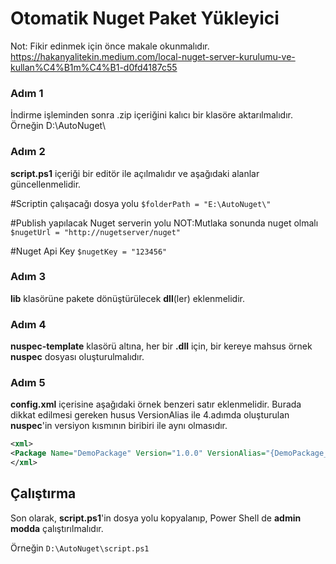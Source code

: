 

# Otomatik Nuget Paket Yükleyici

Not: Fikir edinmek için önce makale okunmalıdır.
https://hakanyalitekin.medium.com/local-nuget-server-kurulumu-ve-kullan%C4%B1m%C4%B1-d0fd4187c55

### Adım 1
İndirme işleminden sonra .zip içeriğini kalıcı bir klasöre aktarılmalıdır. Örneğin D:\AutoNuget\

### Adım 2 

**script.ps1**  içeriği bir editör ile açılmalıdır ve aşağıdaki alanlar güncellenmelidir.

#Scriptin çalışacağı dosya yolu
`$folderPath = "E:\AutoNuget\"` 

#Publish yapılacak Nuget serverin yolu NOT:Mutlaka sonunda nuget olmalı
  `$nugetUrl = "http://nugetserver/nuget" `

#Nuget Api Key
  `$nugetKey = "123456" `

### Adım 3
**lib** klasörüne pakete dönüştürülecek **dll**(ler) eklenmelidir.


### Adım 4
**nuspec-template** klasörü altına, her bir **.dll** için, bir kereye mahsus örnek **nuspec** dosyası oluşturulmalıdır.



### Adım 5
**config.xml** içerisine aşağıdaki örnek benzeri satır eklenmelidir. Burada dikkat edilmesi gereken husus VersionAlias ile 4.adımda oluşturulan **nuspec**'in versiyon kısmının biribiri ile aynı olmasıdır.

``` xml
<xml>
<Package Name="DemoPackage" Version="1.0.0" VersionAlias="{DemoPackage_Version}" />
</xml>
```

## Çalıştırma
Son olarak,  **script.ps1**'in dosya yolu kopyalanıp, Power Shell de **admin modda**  çalıştırılmalıdır.

Örneğin `D:\AutoNuget\script.ps1`
